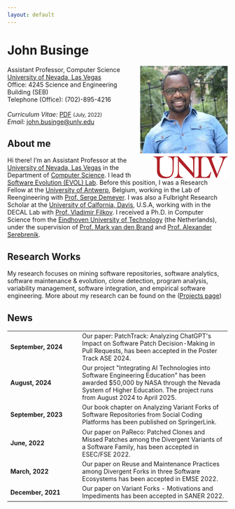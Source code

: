 ```yaml
---
layout: default
---
```


# John Businge
Assistant Professor, Computer Science <a href="/images/john.jpeg" target="_blank"><img src="/images/john.jpeg" alt="John Businge" style="width:200px;height:200px;" align="right"></a> <br>
[University of Nevada, Las Vegas](https://www.unlv.edu/) <br>
Office: 4245 Science and Engineering Building (SEB) <br>
Telephone (Office): (702)-895-4216<br>
<br>
<em>Curriculum Vitae: </em><a href="/files/John_Businge_CV.pdf" target="_self">PDF</a>  <small>(July, 2022)</small> <br>
<em>Email: </em><a href="mailto:john.businge@unlv.edu">john.businge@unlv.edu</a> <br>

<!--<hr width="600px"> -->

## About me
<a href="https://unlv.edu/" target="_blank"><img src="images/UNLV.jpeg" alt="UNLV" style="width:170px;" align="right"></a>

Hi there! I’m an Assistant Professor at the [University of Nevada, Las Vegas](https://www.unlv.edu/) in the Department of [Computer Science](https://www.unlv.edu/cs). I lead th [Software Evolution (EVOL) Lab](https://johnxu21.github.io/businge/evol/).
Before this position, I was a Research Fellow at the [University of Antwerp](https://www.uantwerpen.be/en/), Belgium, working in the Lab of Reengineering with [Prof. Serge Demeyer](https://www.uantwerpen.be/en/staff/serge-demeyer/). 
I was also a Fulbright Research Scholar at the [University of Calfornia, Davis](https://cs.ucdavis.edu/), U.S.A, working with in the DECAL Lab with [Prof. Vladimir Filkov](https://www.cs.ucdavis.edu/~filkov/).
I received a Ph.D. in Computer Science from the [Eindhoven University of Technology](https://www.tue.nl/en/) (the Netherlands), under the supervision of [Prof. Mark van den Brand](https://www.tue.nl/en/research/researchers/mark-van-den-brand/) and [Prof. Alexander Serebrenik](https://www.win.tue.nl/~aserebre/). 


## Research Works

<!--p align="justify" style="max-width:800px"-->
My research focuses on mining software repositories, software analytics, software maintenance & evolution, clone detection, program analysis, variability management, software integration, and empirical software engineering.
More about my research can be found on the (<a href="https://johnxu21.github.io/evol/projects/" target="_self">Projects page</a>)




## News
<!--<table style="white-space: nowrap;"> -->
<table>

<tr>
	<td width="150"><b>September, 2024</b></td>
	<td> Our paper: PatchTrack: Analyzing ChatGPT's Impact on Software Patch Decision-Making in Pull Requests, has been accepted in the Poster Track ASE 2024. </td> 
</tr>
<tr>
	<td width="150"><b>August, 2024</b></td>
	<td> Our project "Integrating AI Technologies into Software Engineering Education" has been awarded $50,000 by NASA through the Nevada System of Higher Education. The project runs from August 2024 to April 2025. </td> 
</tr>

<tr>
	<td width="150"><b>September, 2023</b></td>
	<td> Our book chapter on Analyzing Variant Forks of Software Repositories from Social Coding Platforms has been published on SpringerLink. </td> 
</tr>

<tr>
	<td width="150"><b>June, 2022</b></td>
	<td> Our paper on PaReco: Patched Clones and Missed Patches among the Divergent Variants of a Software Family, has been accepted in ESEC/FSE 2022. </td> 
</tr>

<tr>
	<td width="150"><b>March, 2022</b></td>
	<td> Our paper on Reuse and Maintenance Practices among Divergent Forks in three Software Ecosystems has been accepted in EMSE 2022. </td> 
</tr>

<tr>
	<td width="150"><b>December, 2021</b></td>
	<td> Our paper on Variant Forks - Motivations and Impediments has been accepted in SANER 2022. </td> 
</tr>
</table>
